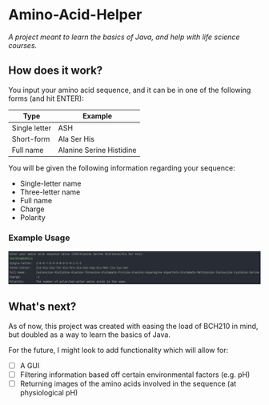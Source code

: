 # Amino-Acid-Helper

*A project meant to learn the basics of Java, and help with life science courses.*

## How does it work?

You input your amino acid sequence, and it can be in one of the following forms (and hit ENTER):

| Type          | Example                               |
|---------------|---------------------------------------|
| Single letter | ASH                                   |
| Short-form    | Ala Ser His                           |
| Full name     | Alanine Serine Histidine              |

You will be given the following information regarding your sequence:

- Single-letter name
- Three-letter name
- Full name
- Charge
- Polarity

### Example Usage

![Sample CLI-usage by inputting "IHATEPANDEMICS"](https://raw.githubusercontent.com/ashenafee/Amino-Acid-Helper/master/images/cli-usage.png)

## What's next?

As of now, this project was created with easing the load of BCH210 in mind, but doubled as a way to learn the basics of Java.

For the future, I might look to add functionality which will allow for:

- [ ] A GUI
- [ ] Filtering information based off certain environmental factors (e.g. pH)
- [ ] Returning images of the amino acids involved in the sequence (at physiological pH)
